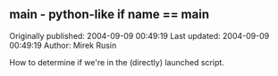 ## main - python-like if __name__ == __main__ 
Originally published: 2004-09-09 00:49:19 
Last updated: 2004-09-09 00:49:19 
Author: Mirek Rusin 
 
How to determine if we're in the (directly) launched script.